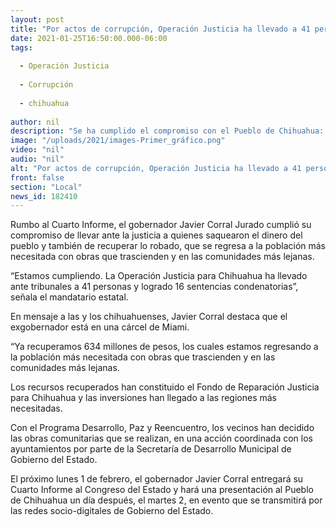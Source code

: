 ```yaml
---
layout: post
title: "Por actos de corrupción, Operación Justicia ha llevado a 41 personas ante los tribunales"
date: 2021-01-25T16:50:00.000-06:00
tags:
  
  - Operación Justicia
  
  - Corrupción
  
  - chihuahua
  
author: nil
description: "Se ha cumplido el compromiso con el Pueblo de Chihuahua: el ex gobernador está en una cárcel de Miami y ya se recuperaron 634 millones de pesos, que se regresan en obras para la población más necesitada y en las comunidades más lejanas"
image: "/uploads/2021/images-Primer_gráfico.png"
video: "nil"
audio: "nil"
alt: "Por actos de corrupción, Operación Justicia ha llevado a 41 personas ante los tribunales"
front: false
section: "Local"
news_id: 182410
---
```


Rumbo al Cuarto Informe, el gobernador Javier Corral Jurado cumplió su compromiso de llevar ante la justicia a quienes saquearon el dinero del pueblo y también de recuperar lo robado, que se regresa a la población más necesitada con obras que trascienden y en las comunidades más lejanas.

“Estamos cumpliendo. La Operación Justicia para Chihuahua ha llevado ante tribunales a 41 personas y logrado 16 sentencias condenatorias”, señala el mandatario estatal.

En mensaje a las y los chihuahuenses, Javier Corral destaca que el exgobernador está en una cárcel de Miami.

“Ya recuperamos 634 millones de pesos, los cuales estamos regresando a la población más necesitada con obras que trascienden y en las comunidades más lejanas.

Los recursos recuperados han constituido el Fondo de Reparación Justicia para Chihuahua y las inversiones han llegado a las regiones más necesitadas.

Con el Programa Desarrollo, Paz y Reencuentro, los vecinos han decidido las obras comunitarias que se realizan, en una acción coordinada con los ayuntamientos por parte de la Secretaría de Desarrollo Municipal de Gobierno del Estado.

El próximo lunes 1 de febrero, el gobernador Javier Corral entregará su Cuarto Informe al Congreso del Estado y hará una presentación al Pueblo de Chihuahua un día después, el martes 2, en evento que se transmitirá por las redes socio-digitales de Gobierno del Estado.